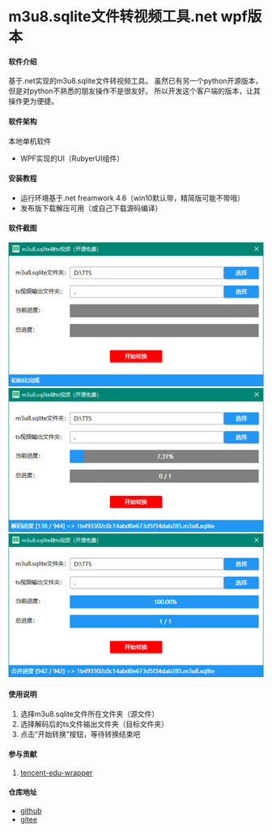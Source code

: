 # m3u8.sqlite文件转视频工具.net wpf版本

#### 软件介绍
基于.net实现的m3u8.sqlite文件转视频工具。
虽然已有另一个python开源版本，但是对python不熟悉的朋友操作不是很友好。
所以开发这个客户端的版本，让其操作更为便捷。

#### 软件架构
本地单机软件
* WPF实现的UI（RubyerUI组件）

#### 安装教程
* 运行环境基于.net freamwork 4.6（win10默认带，精简版可能不带哦）
* 发布版下载解压可用（或自己下载源码编译）

#### 软件截图
![主界面](images/main.png)
![解码进度](images/progress.png)
![解码完成](images/finish.png)

#### 使用说明
1. 选择m3u8.sqlite文件所在文件夹（源文件）
2. 选择解码后的ts文件输出文件夹（目标文件夹）
3. 点击“开始转换”按钮，等待转换结束吧

#### 参与贡献
1. [tencent-edu-wrapper](https://github.com/r00t1900/tencent-edu-wrapper)

#### 仓库地址
* [github](https://github.com/liulei901112/txkt_m3u8.sqlite_ts)
* [gitee](https://gitee.com/liulei901112/txkt_m3u8.sqlite_ts)
